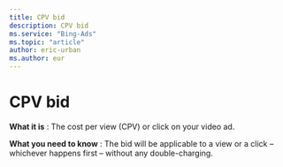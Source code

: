```yaml
---
title: CPV bid
description: CPV bid
ms.service: "Bing-Ads"
ms.topic: "article"
author: eric-urban
ms.author: eur
---
```


# CPV bid

**What it is** : The cost per view (CPV) or click on your video ad.

**What you need to know** : The bid will be applicable to a view or a click – whichever happens first – without any double-charging.


